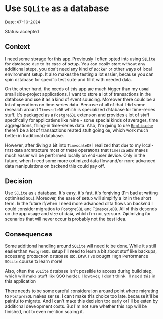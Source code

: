 # Use `SQLite` as a database

Date: 07-10-2024

Status: accepted

## Context

I need some storage for this app. Previously I often opted into using `SQLite` for database due to its ease of setup. You can easily start without any additional steps, you don't need any kind of `Docker` or other ways of local environment setup. It also makes the testing a lot easier, because you can spin database for specific test suite and fill it with needed data.

On the other hand, the needs of this app are much bigger than my usual small side-project applications. I want to store a lot of transactions in the database and use it as a kind of event sourcing. Moreover there could be a lot of operations on time-series data. Because of all of that I did some research around `TimescaleDB` which is specialized database for time-series stuff. It's packaged as a `PostgreSQL` extension and provides a lot of stuff specifically for applications like mine - some special kinds of averages, time aggregations, filling-in time-series data. Also, I'm going to use [`Replicache`](./001-replicache.md) there'll be a lot of transactions related stuff going on, which work much better in traditional database.

However, after diving a bit into `TimescaleDB` I realized that due to my local-first data architecture most of these operations that `TimescaleDB` makes much easier will be performed locally on end-user device. Only in the future, when I need some more optimized data flow and/or more advanced data manipulations on backend this could pay off.

## Decision

Use `SQLite` as a database. It's easy, it's fast, it's forgiving (I'm bad at writing optimized `SQL`). Moreover, the ease of setup will simplify a lot in the short term. In the future if/when I need more advanced data flows on backend I could consider migration to `PostgreSQL` and `TimescaleDB`. All of this depends on the app usage and size of data, which I'm not yet sure. Optimizing for scenarios that will never occur is probably not the best idea.

## Consequences

Some additional handling around `SQLite` will need to be done. While it's still easier than `PostgreSQL` setup I'll need to learn a bit about stuff like backups, accessing production database etc. Btw. I've bought High Performance `SQLite` course to learn more!

Also, often the `SQLite` database isn't possible to access during build step, which will make stuff like SSG harder. However, I don't think I'll need this in this application.

There needs to be some careful consideration around point where migrating to `PostgreSQL` makes sense. I can't make this choice too late, because it'll be painful to migrate. And I can't make this decision too early or I'll be eaten by additional development costs. But I'm not sure whether this app will be finished, not to even mention scaling it.
